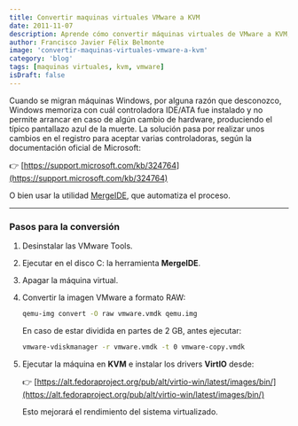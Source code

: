 ```yaml
---
title: Convertir maquinas virtuales VMware a KVM
date: 2011-11-07
description: Aprende cómo convertir máquinas virtuales de VMware a KVM, solucionando problemas comunes y mejorando el rendimiento con herramientas y pasos detallados.
author: Francisco Javier Félix Belmonte
image: 'convertir-maquinas-virtuales-vmware-a-kvm'
category: 'blog'
tags: [maquinas virtuales, kvm, vmware]
isDraft: false
---
```


Cuando se migran máquinas Windows, por alguna razón que desconozco, Windows memoriza con cuál controladora IDE/ATA fue
instalado y no permite arrancar en caso de algún cambio de hardware, produciendo el típico pantallazo azul de la muerte.
La solución pasa por realizar unos cambios en el registro para aceptar varias controladoras, según la documentación
oficial de Microsoft:

👉 [https://support.microsoft.com/kb/324764](https://support.microsoft.com/kb/324764)

O bien usar la utilidad [MergeIDE](https://inode64.com), que automatiza el proceso.

---

### Pasos para la conversión

1. Desinstalar las VMware Tools.
2. Ejecutar en el disco C: la herramienta **MergeIDE**.
3. Apagar la máquina virtual.
4. Convertir la imagen VMware a formato RAW:

   ```bash
   qemu-img convert -O raw vmware.vmdk qemu.img
   ```

   En caso de estar dividida en partes de 2 GB, antes ejecutar:

   ```bash
   vmware-vdiskmanager -r vmware.vmdk -t 0 vmware-copy.vmdk
   ```

5. Ejecutar la máquina en **KVM** e instalar los drivers **VirtIO** desde:

   👉 [https://alt.fedoraproject.org/pub/alt/virtio-win/latest/images/bin/](https://alt.fedoraproject.org/pub/alt/virtio-win/latest/images/bin/)

   Esto mejorará el rendimiento del sistema virtualizado.
